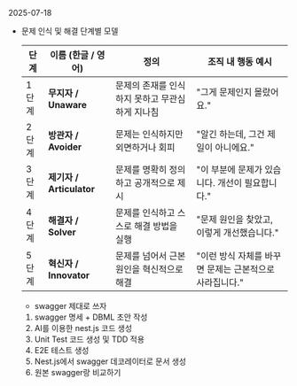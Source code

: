 2025-07-18

- 문제 인식 및 해결 단계별 모델
    
    | 단계 | 이름 (한글 / 영어) | 정의 | 조직 내 행동 예시 |
    | --- | --- | --- | --- |
    | 1단계 | **무지자 / Unaware** | 문제의 존재를 인식하지 못하고 무관심하게 지나침 | "그게 문제인지 몰랐어요." |
    | 2단계 | **방관자 / Avoider** | 문제는 인식하지만 외면하거나 회피 | "알긴 하는데, 그건 제 일이 아니에요." |
    | 3단계 | **제기자 / Articulator** | 문제를 명확히 정의하고 공개적으로 제시 | "이 부분에 문제가 있습니다. 개선이 필요합니다." |
    | 4단계 | **해결자 / Solver** | 문제를 인식하고 스스로 해결 방법을 실행 | "문제 원인을 찾았고, 이렇게 개선했습니다." |
    | 5단계 | **혁신자 / Innovator** | 문제를 넘어서 근본 원인을 혁신적으로 해결 | "이런 방식 자체를 바꾸면 문제는 근본적으로 사라집니다." |

    - swagger 제대로 쓰자

    1. swagger 명세 + DBML 초안 작성
    2. AI를 이용한 nest.js 코드 생성
    3. Unit Test 코드 생성 및 TDD 적용
    4. E2E 테스트 생성
    5. Nest.js에서 swagger 데코레이터로 문서 생성
    6. 원본 swagger랑 비교하기